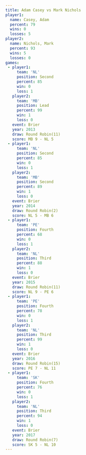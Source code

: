 ```yaml
---
title: Adam Casey vs Mark Nichols
player1:             
  name: Casey, Adam  
  percent: 79        
  wins: 0            
  losses: 5          
player2:             
  name: Nichols, Mark
  percent: 93        
  wins: 5            
  losses: 0          
games:
 - player1:          
     team: 'NL'      
     position: Second
     percent: 85     
     win: 0          
     loss: 1         
   player2:        
     team: 'MB'    
     position: Lead
     percent: 99   
     win: 1        
     loss: 0       
   event: Brier         
   year: 2013           
   draw: Round Robin(11)
   score: MB 9 - NL 5   
 - player1:          
     team: 'NL'      
     position: Second
     percent: 85     
     win: 0          
     loss: 1         
   player2:          
     team: 'MB'      
     position: Second
     percent: 89     
     win: 1          
     loss: 0         
   event: Brier        
   year: 2014          
   draw: Round Robin(2)
   score: NL 5 - MB 6  
 - player1:          
     team: 'PE'      
     position: Fourth
     percent: 68     
     win: 0          
     loss: 1         
   player2:         
     team: 'NL'     
     position: Third
     percent: 88    
     win: 1         
     loss: 0        
   event: Brier         
   year: 2015           
   draw: Round Robin(11)
   score: NL 9 - PE 6   
 - player1:          
     team: 'PE'      
     position: Fourth
     percent: 78     
     win: 0          
     loss: 1         
   player2:         
     team: 'NL'     
     position: Third
     percent: 99    
     win: 1         
     loss: 0        
   event: Brier         
   year: 2016           
   draw: Round Robin(15)
   score: PE 7 - NL 11  
 - player1:          
     team: 'SK'      
     position: Fourth
     percent: 76     
     win: 0          
     loss: 1         
   player2:         
     team: 'NL'     
     position: Third
     percent: 94    
     win: 1         
     loss: 0        
   event: Brier        
   year: 2017          
   draw: Round Robin(7)
   score: SK 5 - NL 10 
---
```

